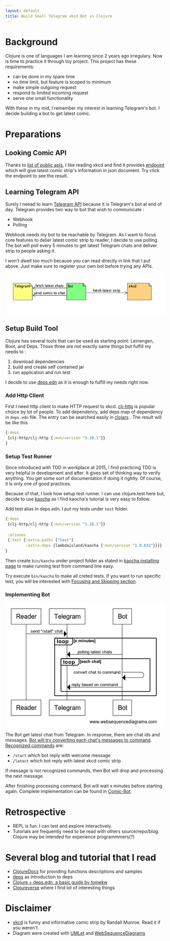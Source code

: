 ```yaml
---
layout: default
title: Build Small Telegram xkcd Bot in Clojure
---
```

# Background
Clojure is one of languages I am learning since 2 years ago irregulary. Now is time to practice it through toy project. This project has these requirements:
- can be done in my spare time 
- no time limit, but feature is scoped to minimum
- make simple outgoing request
- respond to limited incoming request 
- serve one small functionality

With these in my mid, I remember my interest in learning Telegram's bot. I decide building a bot to get latest comic.

# Preparations
## Looking Comic API
Thanks to [list of public apis](https://github.com/public-apis/public-apis), I like reading xkcd and find it provides [endpoint](https://xkcd.com/info.0.json) which will give latest comic strip's information in json document. Try click the endpoint to see the result.

## Learning Telegram API
Surely I neead to learn [Telegram API](https://core.telegram.org/) because it is Telegram's bot at end of day. Telegram provides two way to bot that wish to communicate :
- Webhook
- Polling

Webhook needs my bot to be reachable by Telegram. As I want to focus core features to delier latest comic strip to reader, I decide to use polling. The bot will poll every 5 minutes to get latest Telegram chats and deliver strip to people asking it.

I won't dwell too much because you can read directly in link that I put above. Just make sure to register your own bot before trying any APIs.

![Overview Diagram Flow for The Bot](/assets/overview-xkcd-bot-diagram-flow.png)

## Setup Build Tool
Clojure has several tools that can be used as starting point: Leinengen, Boot, and Deps. Those three are not exactly same things but fulfill my needs to :
1. download dependencies
2. build and create self contained jar
3. run application and run test

I decide to use [deps.edn](https://clojure.org/guides/deps_and_cli) as it is enough to fulfill my needs right now.

### Add Http Client
First I need http client to make HTTP request to xkcd. [clj-http](https://github.com/dakrone/clj-http) is popular choice by lot of people. To add dependency, add deps map of dependency in `deps.edn` file. The entry can be searched easily in [clojars](https://clojars.org/)
. The result will be like this
```clojure
{:deps 
 {clj-http/clj-http {:mvn/version "3.10.1"}}
}
```

### Setup Test Runner
Since introduced with TDD in workplace at 2015, I find practicing TDD is very helpful in development and after. It gives set of thinking way to verify anything. You get some sort of documentation if doing it rightly. Of course, it is only one of good practices.

Because of that, I look how setup test runner. I can use clojure.test here but, decide to use [kaocha](https://github.com/lambdaisland/kaocha) as I find kaocha's tutorial is very easy to follow.

Add test alias in deps.edn. I put my tests under `test` folder. 
```clojure
{:deps 
 {clj-http/clj-http {:mvn/version "3.10.1"}}

 :aliases
 {:test {:extra-paths ["test"]
         :extra-deps {lambdaisland/kaocha {:mvn/version "1.0.632"}}}}
}
```

Then create `bin/kaocha` under project folder as stated in [kaocha installing page](https://cljdoc.org/d/lambdaisland/kaocha/1.0.700/doc/2-installing) to make running test from command line easy. 

Try execute `bin/kaocha` to make all creted tests. If you want to run specific test, you will be interested with [Focusing and Skipping section](https://cljdoc.org/d/lambdaisland/kaocha/1.0.700/doc/6-focusing-and-skipping).

### Implementing Bot
![Bot Sequence Diagram](/assets/overview-xkcd-bot-sequence-diagram.png)

The Bot get latest chat from Telegram. In response, there are chat ids and messages. [Bot will try converting each chat's messages to command](https://github.com/binilinlquad/comic-bot/blob/5e48a9edac7100b82aa03d927ca86ba03169caef/src/com/gandan/bot.clj#L10). [Recognized commands](https://github.com/binilinlquad/comic-bot/blob/5e48a9edac7100b82aa03d927ca86ba03169caef/src/com/gandan/bot.clj#L48) are:
- `/start` which bot reply with welcome message
- `/latest` which bot reply with latest xkcd comic strip

If message is not recognized commands, then Bot will drop and processing the next message.

After finishing processing command, Bot will wait x minutes before starting again.
Complete implementation can be found in [Comic-Bot](https://github.com/binilinlquad/comic-bot).

# Retrospective
- REPL is fun. I can test and explore interactively.
- Tutorials are frequently need to be read with others source/repo/blog. Clojure may be intended for experience programmmers(?)

# Several blog and tutorial that I read 
- [ClojureDocs](https://clojuredocs.org/) for providing functions descriptions and samples
- [deps](https://clojure.org/guides/deps_and_cli) as introduction to deps
- [Clojure + deps.edn, a basic guide by tomekw](https://tomekw.com/clojure-deps-edn-a-basic-guide/)
- [Clojureverse](https://clojureverse.org/) where I find lot of interesting things

# Disclaimer
- [xkcd](https://xkcd.com/) is funny and informative comic strip by Randall Munroe. Read it if you weren't.
- Diagram were created with [UMLet](https://www.umlet.com/) and [WebSequenceDiagrams](https://www.websequencediagrams.com/) 